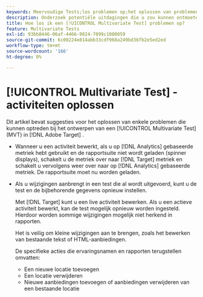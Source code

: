 ```yaml
---
keywords: Meervoudige Tests;los problemen op;het oplossen van problemen;mvt
description: Onderzoek potentiële uitdagingen die u zou kunnen ontmoeten terwijl het gebruiken van [!UICONTROL Multivariate Test] (MVT) activiteiten in  [!DNL Adobe Target], samen met voorgestelde oplossingen.
title: Hoe los ik een [!UICONTROL Multivariate Test] problemen op?
feature: Multivariate Tests
exl-id: 93bb8446-06af-4466-9824-7099c1080059
source-git-commit: 6c00224e814abb33cdf968a249bd36fb2e5ed2ed
workflow-type: tm+mt
source-wordcount: '166'
ht-degree: 0%

---
```


# [!UICONTROL Multivariate Test] -activiteiten oplossen

Dit artikel bevat suggesties voor het oplossen van enkele problemen die kunnen optreden bij het ontwerpen van een [!UICONTROL Multivariate Test] (MVT) in [!DNL Adobe Target] .

* Wanneer u een activiteit bewerkt, als u op [!DNL Analytics] gebaseerde metriek hebt gebruikt en de rapportsuite niet wordt geladen (spinner displays), schakelt u de metriek over naar [!DNL Target] metriek en schakelt u vervolgens weer over naar op [!DNL Analytics] gebaseerde metriek. De rapportsuite moet nu worden geladen.
* Als u wijzigingen aanbrengt in een test die al wordt uitgevoerd, kunt u de test en de bijbehorende gegevens opnieuw instellen.

  Met [!DNL Target] kunt u een live activiteit bewerken. Als u een actieve activiteit bewerkt, kan de test mogelijk opnieuw worden ingesteld. Hierdoor worden sommige wijzigingen mogelijk niet herkend in rapporten.

  Het is veilig om kleine wijzigingen aan te brengen, zoals het bewerken van bestaande tekst of HTML-aanbiedingen.

  De specifieke acties die ervaringsnamen en rapporten terugstellen omvatten:

   * Een nieuwe locatie toevoegen
   * Een locatie verwijderen
   * Nieuwe aanbiedingen toevoegen of aanbiedingen verwijderen van een bestaande locatie
